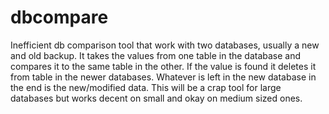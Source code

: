 # dbcompare

Inefficient db comparison tool that work with two databases, usually a new and old backup. It takes the values from one table in the database and compares it to the same table in the other. If the value is found it deletes it from table in the newer databases. Whatever is left in the new database in the end is the new/modified data. This will be a crap tool for large databases but works decent on small and okay on medium sized ones.
